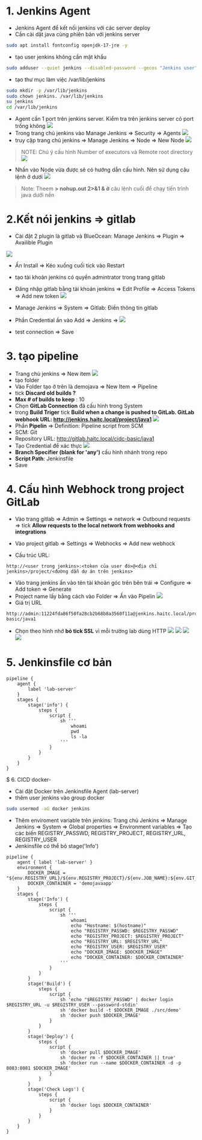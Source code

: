 # 1. Jenkins Agent

- Jenkins Agent để kết nối jenkins với các server deploy
- Cần cài dặt java cùng phiên bản với jenkins server

``` sh
sudo apt install fontconfig openjdk-17-jre -y
```

- tạo user jenkins không cần mật khẩu

``` sh
sudo adduser --quiet jenkins --disabled-password --gecos "Jenkins user"
```

- tạo thư mục làm việc /var/lib/jenkins

``` sh
sudo mkdir -p /var/lib/jenkins
sudo chown jenkins. /var/lib/jenkins
su jenkins
cd /var/lib/jenkins
```

- Agent cần 1 port trên jenkins server. Kiểm tra trên jenkins server có port trống không
![](./image/2.2.png)
- Trong trang chủ jenkins vào Manage Jenkins => Security => Agents
![](./image/2.3.png)
- truy cập trang chủ jenkins => Manage Jenkins => Node => New Node
![](./image/2.1.png)

>NOTE: Chú ý cấu hình Number of executors và Remote root directory
![](./image/2.4.png)

- Nhấn vào Node vừa được sẽ có hướng dẫn cấu hình. Nên sử dụng câu lệnh ở dưới
![](./image/2.5.png)

>Note: Theem **> nohup.out 2>&1 & ở** câu lệnh cuối để chạy tiến trình java dưới nền

# 2.Kết nói jenkins => gitlab

- Cài đặt 2 plugin là gitlab và BlueOcean: Manage Jenkins => Plugin => Availible Plugin

![](./image//2.7.png)

- Ấn Install => Kéo xuống cuối tick vào Restart
- tạo tài khoản jenkins có quyền admintrator trong trang gitlab
- Đăng nhập gitlab bằng tài khoản jenkins => Edit Profile => Access Tokens => Add new token
![](./image/2.8.png)

- Manage Jenkins => System => Gitlab: Điền thông tin gitlab
- Phần Credential ấn vào Add => Jenkins =>
![](./image//2.9.png)
- test connection => Save

# 3. tạo pipeline

- Trang chủ jenkins => New item
![](./image/2.6.png)
- tạo folder
- Vào Folder tạo ở trên là demojava => New Item => Pipeline
- tick **Discard old builds ?**
- **Max # of builds to keep** : 10
- Chọn **GitLab Connection** đã cấu hình trong System
- trong **Build Triger** tick **Build when a change is pushed to GitLab. GitLab webhook URL: <http://jenkins.haitc.local/project/java1>**
![](./image/2.10.png)
- Phần **Pipelin** => Definition: Pipeline script from SCM
- SCM: Git
- Repository URL: <http://gitlab.haitc.local/cidc-basic/java1>
- Tạo Credential để xác thực
![](./image/2.11.png)
- **Branch Specifier (blank for 'any')** cấu hình nhánh trong repo
- **Script Path**: Jenkinsfile
- Save

# 4. Cấu hình Webhock trong project GitLab

- Vào trang gitlab => Admin => Settings => network => Outbound requests => tick **Allow requests to the local network from webhooks and integrations**

- Vào project gitlab => Settings => Webhocks => Add new webhock
- Cấu trúc URL:

```
http://<user trong jenkins>:<token của user đó>@<địa chỉ jenkins>/project/<đường dẫn dự án trên jenkins>
```

- Vào trang jenkins ấn vào tên tài khoản góc trên bên trái => Configure => Add token => Generate
- Project name lấy bằng cách vào Folder => Ấn vào Pipelin
![](./image/2.12.png)
- Giá trị URL

```
http://admin:11224fda86f50fa28cb2b68b8a3560f11a@jenkins.haitc.local/project/cidc-basic/java1
```

- Chọn theo hình nhớ **bỏ tick SSL** vì mỗi trường lab dùng HTTP
![](./image/2.13.png)
![](./image/2.14.png)
![](./image/2.15.png)
![](./image/2.16.png)

# 5. Jenkinsfile cơ bản

``` Jenkinsfile
pipeline {
    agent {
        label 'lab-server'
    }
    stages {
        stage('info') {
            steps {
                script {
                    sh '''
                        whoami
                        pwd
                        ls -la
                    '''
                }
            }
        }
    }
}
```

$ 6. CICD docker-

- Cài đặt Docker trên Jenkinsfile  Agent (lab-server)
- thêm user jenkins vào group docker

``` sh
sudo usermod -aG docker jenkins
```

- Thêm enviroment variable trên jenkins: Trang chủ Jenkins => Manage Jenkins => System => Global properties =>  Environment variables => Tạo các biến REGISTRY_PASSWD, REGISTRY_PROJECT, REGISTRY_URL, REGISTRY_USER
- Jenkinsfile có thể bỏ stage('Info')

``` Jenkinsfile
pipeline {
    agent { label 'lab-server' }
    environment {
        DOCKER_IMAGE = "${env.REGISTRY_URL}/${env.REGISTRY_PROJECT}/${env.JOB_NAME}:${env.GIT_COMMIT}"
        DOCKER_CONTAINER = 'demojavaapp'
    }
    stages {
        stage('Info') {
            steps {
                script {
                    sh '''
                        whoami
                        echo "Hostname: $(hostname)"
                        echo "REGISTRY_PASSWD: $REGISTRY_PASSWD"
                        echo "REGISTRY_PROJECT: $REGISTRY_PROJECT"
                        echo "REGISTRY_URL: $REGISTRY_URL"
                        echo "REGISTRY_USER: $REGISTRY_USER"
                        echo "DOCKER_IMAGE: $DOCKER_IMAGE"
                        echo "DOCKER_CONTAINER: $DOCKER_CONTAINER"
                    '''
                }
            }
        }
        stage('Build') {
            steps {
                script {
                    sh 'echo "$REGISTRY_PASSWD" | docker login $REGISTRY_URL -u $REGISTRY_USER --password-stdin'
                    sh 'docker build -t $DOCKER_IMAGE ./src/demo'
                    sh 'docker push $DOCKER_IMAGE'
                }
            }
        }
        stage('Deploy') {
            steps {
                script {
                    sh 'docker pull $DOCKER_IMAGE'
                    sh 'docker rm -f $DOCKER_CONTAINER || true'
                    sh 'docker run --name $DOCKER_CONTAINER -d -p 8083:8081 $DOCKER_IMAGE'
                }
            }
        }
        stage('Check Logs') {
            steps {
                script {
                    sh 'docker logs $DOCKER_CONTAINER'
                }
            }
        }
    }
}
````
